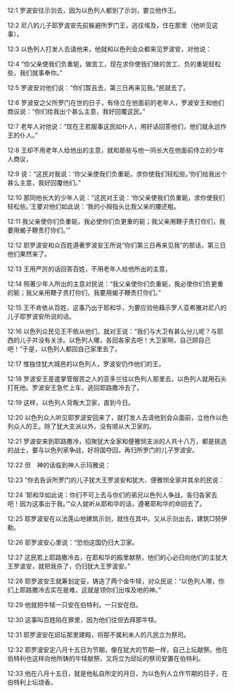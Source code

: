 <a id="1"></a>12:1  罗波安往示剑去，因为以色列人都到了示剑，要立他作王。  

<a id="2"></a>12:2  尼八的儿子耶罗波安先前躲避所罗门王，逃往埃及，住在那里（他听见这事）。  

<a id="3"></a>12:3  以色列人打发人去请他来，他就和以色列会众都来见罗波安，对他说：  

<a id="4"></a>12:4  “你父亲使我们负重轭，做苦工，现在求你使我们做的苦工、负的重轭轻松些，我们就事奉你。”  

<a id="5"></a>12:5  罗波安对他们说：“你们暂且去，第三日再来见我。”民就去了。  

<a id="6"></a>12:6  罗波安之父所罗门在世的日子，有侍立在他面前的老年人，罗波安王和他们商议说：“你们给我出个甚么主意，我好回覆这民。”  

<a id="7"></a>12:7  老年人对他说：“现在王若服事这民如仆人，用好话回答他们，他们就永远作王的仆人。”  

<a id="8"></a>12:8  王却不用老年人给他出的主意，就和那些与他一同长大在他面前侍立的少年人商议，  

<a id="9"></a>12:9  说：“这民对我说：‘你父亲使我们负重轭，求你使我们轻松些。’你们给我出个甚么主意，我好回覆他们。”  

<a id="10"></a>12:10  那同他长大的少年人说：“这民对王说：‘你父亲使我们负重轭，求你使我们轻松些。’王要对他们如此说：‘我的小拇指头比我父亲的腰还粗。  

<a id="11"></a>12:11  我父亲使你们负重轭，我必使你们负更重的轭；我父亲用鞭子责打你们，我要用蝎子鞭责打你们。’”  

<a id="12"></a>12:12  耶罗波安和众百姓遵著罗波安王所说“你们第三日再来见我”的那话，第三日他们果然来了。  

<a id="13"></a>12:13  王用严厉的话回答百姓，不用老年人给他所出的主意，  

<a id="14"></a>12:14  照著少年人所出的主意对民说：“我父亲使你们负重轭，我必使你们负更重的轭；我父亲用鞭子责打你们，我要用蝎子鞭责打你们。”  

<a id="15"></a>12:15  王不肯依从百姓，这事乃出于耶和华，为要应验他藉示罗人亚希雅对尼八的儿子耶罗波安所说的话。  

<a id="16"></a>12:16  以色列众民见王不依从他们，就对王说：“我们与大卫有甚么分儿呢？与耶西的儿子并没有关涉。以色列人哪，各回各家去吧！大卫家啊，自己顾自己吧！”于是，以色列人都回自己家里去了。  

<a id="17"></a>12:17  惟独住犹大城邑的以色列人，罗波安仍作他们的王。  

<a id="18"></a>12:18  罗波安王差遣掌管服苦之人的亚多兰往以色列人那里去，以色列人就用石头打死他。罗波安王急忙上车，逃回耶路撒冷去了。  

<a id="19"></a>12:19  这样，以色列人背叛大卫家，直到今日。  

<a id="20"></a>12:20  以色列众人听见耶罗波安回来了，就打发人去请他到会众面前，立他作以色列众人的王。除了犹大支派以外，没有顺从大卫家的。  

<a id="21"></a>12:21  罗波安来到耶路撒冷，招聚犹大全家和便雅悯支派的人共十八万，都是挑选的战士，要与以色列家争战，好将国夺回，再归所罗门的儿子罗波安。  

<a id="22"></a>12:22  但　神的话临到神人示玛雅说：　　  

<a id="23"></a>12:23  “你去告诉所罗门的儿子犹大王罗波安和犹大、便雅悯全家并其余的民说：  

<a id="24"></a>12:24  ‘耶和华如此说：你们不可上去与你们的弟兄以色列人争战，各归各家去吧！因为这事出于我。’”众人就听从耶和华的话，遵著耶和华的命回去了。  

<a id="25"></a>12:25  耶罗波安在以法莲山地建筑示剑，就住在其中。又从示剑出去，建筑□努伊勒。  

<a id="26"></a>12:26  耶罗波安心里说：“恐怕这国仍归大卫家。  

<a id="27"></a>12:27  这民若上耶路撒冷去，在耶和华的殿里献祭，他们的心必归向他们的主犹大王罗波安，就把我杀了，仍归犹大王罗波安。”  

<a id="28"></a>12:28  耶罗波安王就筹划定妥，铸造了两个金牛犊，对众民说：“以色列人哪，你们上耶路撒冷去实在是难，这就是领你们出埃及地的神。”  

<a id="29"></a>12:29  他就把牛犊一只安在伯特利，一只安在但。  

<a id="30"></a>12:30  这事叫百姓陷在罪里，因为他们往但去拜那牛犊。　  

<a id="31"></a>12:31  耶罗波安在邱坛那里建殿，将那不属利未人的凡民立为祭司。　  

<a id="32"></a>12:32  耶罗波安定八月十五日为节期，像在犹大的节期一样，自己上坛献祭。他在伯特利也这样向他所铸的牛犊献祭，又将立为邱坛的祭司安置在伯特利。  

<a id="33"></a>12:33  他在八月十五日，就是他私自所定的月日，为以色列人立作节期的日子，在伯特利上坛烧香。  
